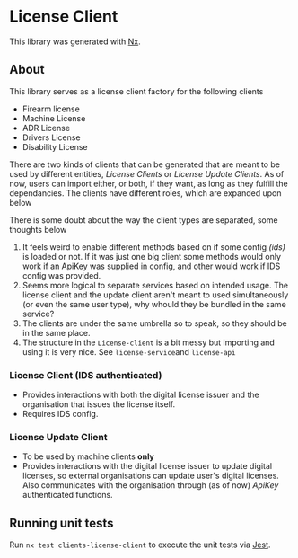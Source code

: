 # License Client

This library was generated with [Nx](https://nx.dev).

## About

This library serves as a license client factory for the following clients

- Firearm license
- Machine License
- ADR License
- Drivers License
- Disability License

There are two kinds of clients that can be generated that are meant to be used by different entities, _License Clients_ or _License Update Clients_.
As of now, users can import either, or both, if they want, as long as they fulfill the dependancies. The clients have different roles, which are expanded upon below

There is some doubt about the way the client types are separated, some thoughts below

1. It feels weird to enable different methods based on if some config _(ids)_ is loaded or not. If it was just one big client some methods would only work if an ApiKey was supplied in config, and other would work if IDS config was provided.
2. Seems more logical to separate services based on intended usage. The license client and the update client aren't meant to used simultaneously (or even the same user type), why whould they be bundled in the same service?
3. The clients are under the same umbrella so to speak, so they should be in the same place.
4. The structure in the `License-client` is a bit messy but importing and using it is very nice. See `license-service`and `license-api`

### License Client (IDS authenticated)

- Provides interactions with both the digital license issuer and the organisation that issues the license itself.
- Requires IDS config.

### License Update Client

- To be used by machine clients **only**
- Provides interactions with the digital license issuer to update digital licenses, so external organisations can update user's digital licenses. Also communicates with the organisation through (as of now) _ApiKey_ authenticated functions.

## Running unit tests

Run `nx test clients-license-client` to execute the unit tests via [Jest](https://jestjs.io).
